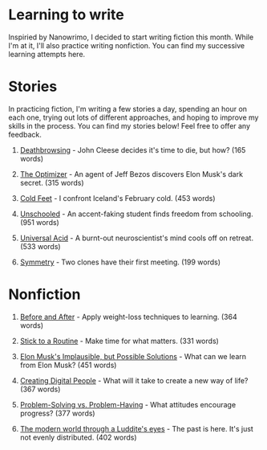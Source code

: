 # Learning to write
Inspiried by Nanowrimo, I decided to start writing fiction this month. While I'm at it, I'll also practice writing nonfiction. You can find my successive learning attempts here. 

# Stories

In practicing fiction, I'm writing a few stories a day, spending an hour on each one, trying out lots of different approaches, and hoping to improve my skills in the process. You can find my stories below! Feel free to offer any feedback. 

1. [Deathbrowsing](stories/01-deathbrowsing.md) - John Cleese decides it's time to die, but how? (165 words)

2. [The Optimizer](stories/02-the-optimizer.md) - An agent of Jeff Bezos discovers Elon Musk's dark secret. (315 words)

3. [Cold Feet](stories/03-cold-feet.md) - I confront Iceland's February cold. (453 words)

4. [Unschooled](stories/04-unschooled.md) - An accent-faking student finds freedom from schooling. (951 words)

5. [Universal Acid](stories/05-universal-acid.md) - A burnt-out neuroscientist's mind cools off on retreat. (533 words)

6. [Symmetry](stories/06-symmetry.md) - Two clones have their first meeting. (199 words)

# Nonfiction

1. [Before and After](essays/01-before-and-after.md) - Apply weight-loss techniques to learning. (364 words)

2. [Stick to a Routine](essays/02-routine.md) - Make time for what matters. (331 words)

3. [Elon Musk's Implausible, but Possible Solutions](essays/03-possible.md) - What can we learn from Elon Musk? (451 words)

4. [Creating Digital People](essays/04-creating-digital-people.md) - What will it take to create a new way of life? (367 words)

5. [Problem-Solving vs. Problem-Having](essays/05-having-vs-solving.md) - What attitudes encourage progress? (377 words)

6. [The modern world through a Luddite's eyes](essays/06-luddite.md) - The past is here. It's just not evenly distributed. (402 words)